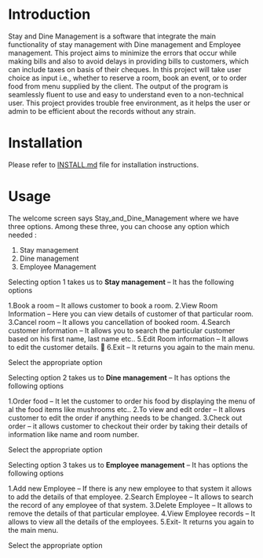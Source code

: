 # Introduction

Stay and Dine Management is a software that integrate the main functionality of stay management with Dine management and Employee management. This project aims to minimize the errors that occur while making bills and also to avoid delays in providing bills to customers, which can include taxes on basis of their cheques. In this project will take user choice as input i.e., whether to reserve a room, book an event, or to order food from menu supplied by the client. The output of the program is seamlessly fluent to use and easy to understand even to a non-technical user. This project provides trouble free environment, as it helps the user or admin to be efficient about the records without any strain.

# Installation

Please refer to [INSTALL.md](https://github.com/praneethdoppalapudi/Stay-and-Dine-Management/blob/dev_development/install.md) file for installation instructions.

# Usage

The welcome screen says Stay_and_Dine_Management where we have three options. Among these three, you can choose any option which needed :

1. Stay management
2. Dine management
3. Employee Management

Selecting option 1 takes us to **Stay management** – It has the following options 

1.Book a room – It allows customer to book a room.
2.View Room Information – Here you can view details of customer of that particular room.
3.Cancel room – It allows you cancellation of booked room. 
4.Search customer information – It allows you to search the particular customer based on his first name, last name etc.. 
5.Edit Room information – It allows to edit the customer details. 
6.Exit – It returns you again to the main menu.

Select the appropriate option

Selecting option 2 takes us to **Dine management** – It has options the following options

1.Order food – It let the customer to order his food by displaying the menu of al the food items like mushrooms etc..
2.To view and edit order – It allows customer to edit the order if anything needs to be changed.
3.Check out order – it allows customer to checkout their order by taking their details of information like name and room number.

Select the appropriate option

Selecting option 3 takes us to **Employee management** – It has options the following options

1.Add new Employee – If there is any new employee to that system it allows to add the details of that employee. 
2.Search Employee – It allows to search the record of any employee of that system.
3.Delete Employee – It allows to remove the details of that particular employee. 
4.View Employee records – It allows to view all the details of the employees.
5.Exit- It returns you again to the main menu.

Select the appropriate option
